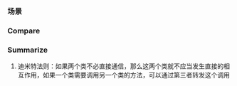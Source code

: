 ### 场景


### Compare


### Summarize
1. 迪米特法则：如果两个类不必直接通信，那么这两个类就不应当发生直接的相互作用，如果一个类需要调用另一个类的方法，可以通过第三者转发这个调用